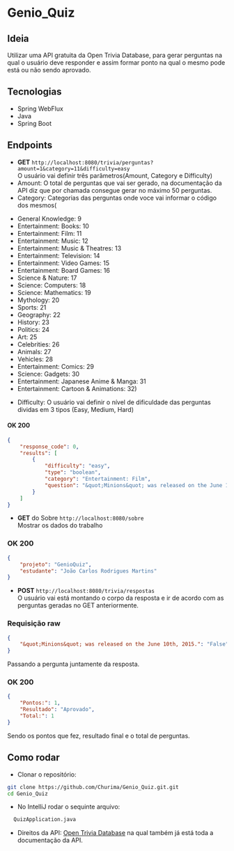 # Genio_Quiz

## Ideia
Utilizar uma API gratuita da Open Trivia Database, para gerar perguntas na qual o usuário deve responder e assim formar ponto na qual o mesmo pode está ou não sendo aprovado.

## Tecnologias
- Spring WebFlux
- Java
- Spring Boot

## Endpoints

* **GET** `http://localhost:8080/trivia/perguntas?amount=1&category=11&difficulty=easy`  
O usuário vai definir três parâmetros(Amount, Category e Difficulty)
* Amount: O total de perguntas que vai ser gerado, na documentação da API diz que por chamada consegue gerar no máximo 50 perguntas.
* Category: Categorias das perguntas onde voce vai informar o código dos mesmos(
- General Knowledge: 9
- Entertainment: Books: 10
- Entertainment: Film: 11
- Entertainment: Music: 12
- Entertainment: Music & Theatres: 13
- Entertainment: Television: 14
- Entertainment: Video Games: 15
- Entertainment: Board Games: 16
- Science & Nature: 17
- Science: Computers: 18
- Science: Mathematics: 19
- Mythology: 20
- Sports: 21
- Geography: 22
- History: 23
- Politics: 24
- Art: 25
- Celebrities: 26
- Animals: 27
- Vehicles: 28
- Entertainment: Comics: 29
- Science: Gadgets: 30
- Entertainment: Japanese Anime & Manga: 31
- Entertainment: Cartoon & Animations: 32)
* Difficulty: O usuário vai definir o nível de dificuldade das perguntas dividas em 3 tipos (Easy, Medium, Hard)  

#### **OK 200**
```json
{
    "response_code": 0,
    "results": [
        {
            "difficulty": "easy",
            "type": "boolean",
            "category": "Entertainment: Film",
            "question": "&quot;Minions&quot; was released on the June 10th, 2015."
        }
    ]
}
```

* **GET** do Sobre `http://localhost:8080/sobre`  
Mostrar os dados do trabalho

### **OK 200**
```json
{
    "projeto": "GenioQuiz",
    "estudante": "João Carlos Rodrigues Martins"
}
```

* **POST** `http://localhost:8080/trivia/respostas`  
O usuário vai está montando o corpo da resposta e ir de acordo com as perguntas geradas no GET anteriormente.

### Requisição raw

```json
{
    "&quot;Minions&quot; was released on the June 10th, 2015.": "False"
} 
```
Passando a pergunta juntamente da resposta.

### **OK 200**
```json
{
    "Pontos:": 1,
    "Resultado": "Aprovado",
    "Total:": 1
}
```

Sendo os pontos que fez, resultado final e o total de perguntas.

## Como rodar

* Clonar o repositório: 
```bash
git clone https://github.com/Churima/Genio_Quiz.git.git
cd Genio_Quiz
```

* No IntelliJ rodar o sequinte arquivo:
```bash
  QuizApplication.java
```

* Direitos da API:
[Open Trivia Database](https://opentdb.com/api_config.php) na qual também já está toda a documentação da API.

  
